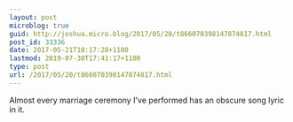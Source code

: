 ```yaml
---
layout: post
microblog: true
guid: http://joshua.micro.blog/2017/05/20/t866070398147874817.html
post_id: 33336
date: 2017-05-21T10:17:28+1100
lastmod: 2019-07-30T17:41:17+1100
type: post
url: /2017/05/20/t866070398147874817.html
---
```

Almost every marriage ceremony I've performed has an obscure song lyric in it.
